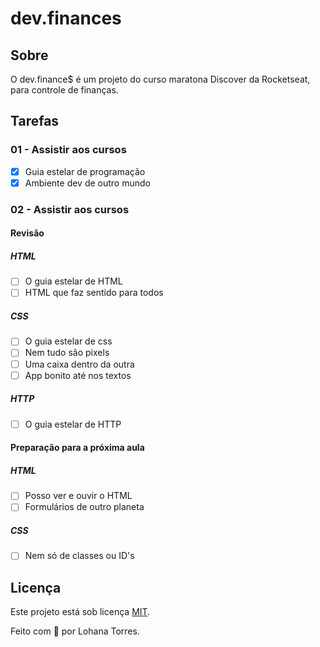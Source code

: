 # dev.finances

## Sobre

O dev.finance$ é um projeto do curso maratona Discover da Rocketseat, para controle de finanças.

## Tarefas

### 01 - Assistir aos cursos

- [x] Guia estelar de programação
- [x] Ambiente dev de outro mundo

### 02 - Assistir aos cursos

#### Revisão

##### HTML

- [ ] O guia estelar de HTML
- [ ] HTML que faz sentido para todos

##### CSS

- [ ] O guia estelar de css
- [ ] Nem tudo são pixels
- [ ] Uma caixa dentro da outra
- [ ] App bonito até nos textos

##### HTTP

- [ ] O guia estelar de HTTP

#### Preparação para a próxima aula

##### HTML

- [ ] Posso ver e ouvir o HTML
- [ ] Formulários de outro planeta

##### CSS

- [ ] Nem só de classes ou ID's

## Licença

Este projeto está sob licença [MIT](./LICENSE).

Feito com 💜 por Lohana Torres.
